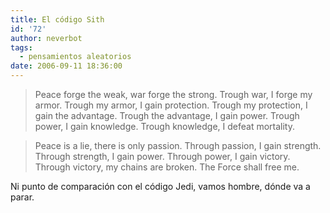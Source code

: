 ```yaml
---
title: El código Sith
id: '72'
author: neverbot
tags:
  - pensamientos aleatorios
date: 2006-09-11 18:36:00
---
```


> Peace forge the weak, war forge the strong.
  Trough war, I forge my armor.
  Trough my armor, I gain protection.
  Trough my protection, I gain the advantage.
  Trough the advantage, I gain power.
  Trough power, I gain knowledge.
  Trough knowledge, I defeat mortality.

> Peace is a lie, there is only passion.
  Through passion, I gain strength.
  Through strength, I gain power.
  Through power, I gain victory.
  Through victory, my chains are broken.
  The Force shall free me.

Ni punto de comparación con el código Jedi, vamos hombre, dónde va a parar.
